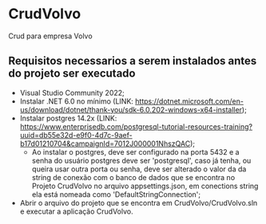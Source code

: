 # CrudVolvo
Crud para empresa Volvo

## Requisitos necessarios a serem instalados antes do projeto ser executado
- Visual Studio Community 2022;
- Instalar .NET 6.0 no mínimo (LINK: https://dotnet.microsoft.com/en-us/download/dotnet/thank-you/sdk-6.0.202-windows-x64-installer);
- Instalar postgres 14.2x (LINK: https://www.enterprisedb.com/postgresql-tutorial-resources-training?uuid=db55e32d-e9f0-4d7c-9aef-b17d01210704&campaignId=7012J000001NhszQAC);
    - Ao instalar o postgres, deve ser configurado na porta 5432 e a senha do usuário postgres deve ser 'postgresql', caso já tenha, ou queira usar outra porta ou senha, deve ser alterado o valor da da string de conexão com o banco de dados que se encontra no Projeto CrudVolvo no arquivo appsettings.json, em conections string ela está nomeada como 'DefaultStringConnection';
- Abrir o arquivo do projeto que se encontra em CrudVolvo/CrudVolvo.sln e executar a aplicação CrudVolvo.

